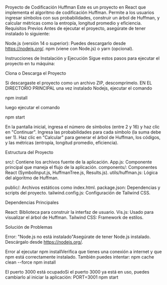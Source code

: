 Proyecto de Codificación Huffman
Este es un proyecto en React que implementa el algoritmo de codificación Huffman. Permite a los usuarios ingresar símbolos con sus probabilidades, construir un árbol de Huffman, y calcular métricas como la entropía, longitud promedio y eficiencia.
Requisitos Previos
Antes de ejecutar el proyecto, asegúrate de tener instalado lo siguiente:

Node.js (versión 14 o superior): Puedes descargarlo desde https://nodejs.org/.
npm (viene con Node.js) o yarn (opcional).

Instrucciones de Instalación y Ejecución
Sigue estos pasos para ejecutar el proyecto en tu máquina:

Clona o Descarga el Proyecto


Si descargaste el proyecto como un archivo ZIP, descomprímelo.
EN EL DIRECTORIO PRINCIPAL una vez instalado Nodejs, ejecutar el comando

npm install

luego ejecutar el comando 

npm start




En la pantalla inicial, ingresa el número de símbolos (entre 2 y 16) y haz clic en "Continuar".
Ingresa las probabilidades para cada símbolo (la suma debe ser 1).
Haz clic en "Calcular" para generar el árbol de Huffman, los códigos, y las métricas (entropía, longitud promedio, eficiencia).

Estructura del Proyecto

src/: Contiene los archivos fuente de la aplicación.
App.js: Componente principal que maneja el flujo de la aplicación.
components/: Componentes React (SymbolInput.js, HuffmanTree.js, Results.js).
utils/huffman.js: Lógica del algoritmo de Huffman.


public/: Archivos estáticos como index.html.
package.json: Dependencias y scripts del proyecto.
tailwind.config.js: Configuración de Tailwind CSS.

Dependencias Principales

React: Biblioteca para construir la interfaz de usuario.
Vis.js: Usado para visualizar el árbol de Huffman.
Tailwind CSS: Framework de estilos.

Solución de Problemas

Error: "Node.js no está instalado"Asegúrate de tener Node.js instalado. Descárgalo desde https://nodejs.org/.

Error al ejecutar npm installVerifica que tienes una conexión a internet y que npm está correctamente instalado. También puedes intentar:
npm cache clean --force
npm install


El puerto 3000 está ocupadoSi el puerto 3000 ya está en uso, puedes cambiarlo al iniciar la aplicación:
PORT=3001 npm start


